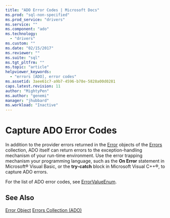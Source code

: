 ```yaml
---
title: "ADO Error Codes | Microsoft Docs"
ms.prod: "sql-non-specified"
ms.prod_service: "drivers"
ms.service: ""
ms.component: "ado"
ms.technology:
  - "drivers"
ms.custom: ""
ms.date: "02/15/2017"
ms.reviewer: ""
ms.suite: "sql"
ms.tgt_pltfrm: ""
ms.topic: "article"
helpviewer_keywords:
  - "errors [ADO], error codes"
ms.assetid: 3aee61c7-a9b7-4596-b78e-5828a00d0281
caps.latest.revision: 11
author: "MightyPen"
ms.author: "genemi"
manager: "jhubbard"
ms.workload: "Inactive"
---
```

# Capture ADO Error Codes
In addition to the provider errors returned in the [Error](../../../ado/reference/ado-api/error-object.md) objects of the [Errors](../../../ado/reference/ado-api/errors-collection-ado.md) collection, ADO itself can return errors to the exception-handling mechanism of your run-time environment. Use the error trapping mechanism your programming language, such as the **On Error** statement in Microsoft® Visual Basic, or the **try-catch** block in Microsoft Visual C++®, to capture ADO errors.

 For the list of ADO error codes, see [ErrorValueEnum](../../../ado/reference/ado-api/errorvalueenum.md).

## See Also
 [Error Object](../../../ado/reference/ado-api/error-object.md)
 [Errors Collection (ADO)](../../../ado/reference/ado-api/errors-collection-ado.md)
